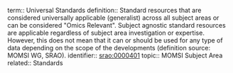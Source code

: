 term:: Universal Standards
definition:: Standard resources that are considered universally applicable (generalist) across all subject areas or can be considered "Omics Relevant". Subject agnostic standard resources are applicable regardless of subject area investigation or expertise. However, this does not mean that it can or should be used for any type of data depending on the scope of the developments (definition source: MOMSI WG, SRAO).
identifier:: [srao:0000401](https://bioregistry.io/srao:0000401)
topic:: MOMSI Subject Area
related:: Standards